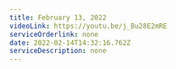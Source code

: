 ```yaml
---
title: February 13, 2022
videoLink: https://youtu.be/j_Bu28E2mRE
serviceOrderlink: none
date: 2022-02-14T14:32:16.762Z
serviceDescription: none
---
```


